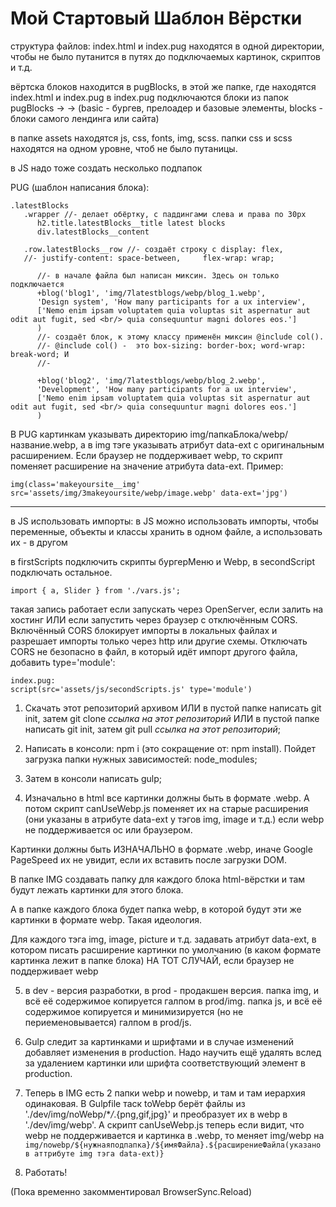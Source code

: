 # Мой Стартовый Шаблон Вёрстки

структура файлов:
index.html и index.pug находятся в одной директории,
чтобы не было путанится в путях до подключаемых картинок, скриптов и т.д.

вёртска блоков находится в pugBlocks, в этой же папке, где находятся index.html и index.pug
в index.pug подключаются блоки из папок pugBlocks ->
-> (basic - бургев, прелоадер и базовые элементы, blocks - блоки самого лендинга или сайта)

в папке assets находятся js, css, fonts, img, scss.
папки css и scss находятся на одном уровне, чтоб не было путаницы.


в JS надо тоже создать несколько подпапок


PUG (шаблон написания блока):

```
.latestBlocks 
   .wrapper //- делает обёртку, с паддингами слева и права по 30px
      h2.title.latestBlocks__title latest blocks
      div.latestBlocks__content
      
   .row.latestBlocks__row //- создаёт строку с display: flex, 
   //- justify-content: space-between,     flex-wrap: wrap;

      //- в начале файла был написан миксин. Здесь он только подключается
      +blog('blog1', 'img/7latestblogs/webp/blog_1.webp', 
      'Design system', 'How many participants for a ux interview',
      ['Nemo enim ipsam voluptatem quia voluptas sit aspernatur aut odit aut fugit, sed <br/> quia consequuntur magni dolores eos.']
      )
      //- создаёт блок, к этому классу применён миксин @include col().
      //- @include col() -  это box-sizing: border-box; word-wrap: break-word; И
      //-

      +blog('blog2', 'img/7latestblogs/webp/blog_2.webp', 
      'Development', 'How many participants for a ux interview',
      ['Nemo enim ipsam voluptatem quia voluptas sit aspernatur aut odit aut fugit, sed <br/> quia consequuntur magni dolores eos.']
      )
```

В PUG картинкам указывать директорию img/папкаБлока/webp/название.webp, а в img тэге указывать атрибут data-ext с оригинальным расширением. Если браузер не поддерживает webp, то скрипт поменяет расширение на значение атрибута data-ext. Пример:
```
img(class='makeyoursite__img' src='assets/img/3makeyoursite/webp/image.webp' data-ext='jpg')
```

---
в JS использовать импорты:
в JS можно использовать импорты, чтобы переменные, объекты и классы хранить в одном файле,
а использовать их - в другом

в firstScripts подключить скрипты бургерМеню и Webp, в secondScript подключать остальное.

```
import { a, Slider } from './vars.js';
```

такая запись работает если запускать через OpenServer, если залить на хостинг 
ИЛИ если запустить через браузер с отключённым CORS.
Включённый CORS блокирует импорты в локальных файлах и разрешает импорты только через http или другие схемы.
Отключать CORS не безопасно
в файл, в который идёт импорт другого файла, добавить type='module': 

```
index.pug:
script(src='assets/js/secondScripts.js' type='module')
```

1. Скачать этот репозиторий архивом ИЛИ в пустой папке написать git init, затем git clone _ссылка на этот репозиторий_ ИЛИ в пустой папке написать git init, затем git pull _ссылка на этот репозиторий_;

2. Написать в консоли: npm i (это сокращение от: npm install). Пойдет загрузка папки нужных зависимостей:
   node_modules;

3. Затем в консоли написать gulp;

4. Изначально в html все картинки должны быть в формате .webp. А потом скрипт canUseWebp.js поменяет их на старые расширения (они указаны в атрибуте data-ext у тэгов img, image и т.д.) если webp не поддерживается ос или браузером.

Картинки должны быть ИЗНАЧАЛЬНО в формате .webp, иначе Google PageSpeed их не увидит, если их вставить после загрузки DOM.

В папке IMG создавать папку для каждого блока html-вёрстки и там будут лежать картинки для этого блока.

А в папке каждого блока будет папка webp, в которой будут эти же картинки в формате webp. Такая идеология.

Для каждого тэга img, image, picture и т.д. задавать атрибут data-ext, в котором писать расширение картинки по умолчанию (в каком формате картинка лежит в папке блока) НА ТОТ СЛУЧАЙ, если браузер не поддерживает webp

5. в dev - версия разработки, в prod - продакшен версия.
   папка img, и всё её содержимое копируется галпом в prod/img.
   папка js, и всё её содержимое копируется и минимизируется (но не периеменовывается) галпом в prod/js.

6. Gulp следит за картинками и шрифтами и в случае изменений добавляет изменения в production. Надо научить ещё удалять вслед за удалением картинки или шрифта соответствующий элемент в production.

7. Теперь в IMG есть 2 папки webp и nowebp, и там и там иерархия одинаковая.
   В Gulpfile таск toWebp берёт файлы из './dev/img/noWebp/\*_/_.{png,gif,jpg}' и преобразует их в webp в './dev/img/webp'. А скрипт canUseWebp.js теперь если видит, что webp не поддерживается и картинка в .webp, то меняет img/webp на `img/nowebp/${нужнаяподпапка}/${имяФайла}.${расширениеФайла(указано в аттрибуте img тэга data-ext)}`
8. Работать!

(Пока временно закомментировал BrowserSync.Reload)
